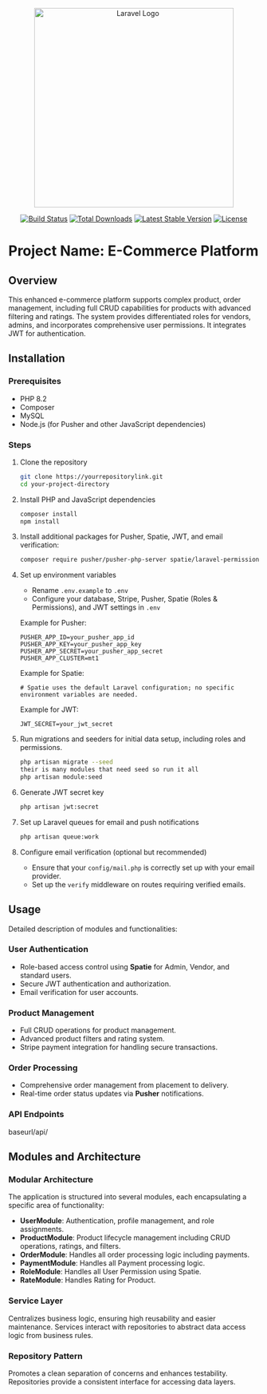 <p align="center"><a href="https://laravel.com" target="_blank"><img src="https://raw.githubusercontent.com/laravel/art/master/logo-lockup/5%20SVG/2%20CMYK/1%20Full%20Color/laravel-logolockup-cmyk-red.svg" width="400" alt="Laravel Logo"></a></p>

<p align="center">
    <a href="https://github.com/laravel/framework/actions"><img src="https://github.com/laravel/framework/workflows/tests/badge.svg" alt="Build Status"></a>
    <a href="https://packagist.org/packages/laravel/framework"><img src="https://img.shields.io/packagist/dt/laravel/framework" alt="Total Downloads"></a>
    <a href="https://packagist.org/packages/laravel/framework"><img src="https://img.shields.io/packagist/v/laravel/framework" alt="Latest Stable Version"></a>
    <a href="https://packagist.org/packages/laravel/framework"><img src="https://img.shields.io/packagist/l/laravel/framework" alt="License"></a>
</p>

# Project Name:  E-Commerce Platform

## Overview

This enhanced e-commerce platform supports complex product, order management, including full CRUD capabilities for products with advanced filtering and ratings. The system provides differentiated roles for vendors, admins, and incorporates comprehensive user permissions. It integrates  JWT for authentication.

## Installation

### Prerequisites

- PHP 8.2
- Composer
- MySQL
- Node.js (for Pusher and other JavaScript dependencies)

### Steps

1. Clone the repository
    ```bash
    git clone https://yourrepositorylink.git
    cd your-project-directory
    ```

2. Install PHP and JavaScript dependencies
    ```bash
    composer install
    npm install
    ```

3. Install additional packages for Pusher, Spatie, JWT, and email verification:
    ```bash
    composer require pusher/pusher-php-server spatie/laravel-permission tymon/jwt-auth
    ```

4. Set up environment variables
    - Rename `.env.example` to `.env`
    - Configure your database, Stripe, Pusher, Spatie (Roles & Permissions), and JWT settings in `.env`

    Example for Pusher:
    ```
    PUSHER_APP_ID=your_pusher_app_id
    PUSHER_APP_KEY=your_pusher_app_key
    PUSHER_APP_SECRET=your_pusher_app_secret
    PUSHER_APP_CLUSTER=mt1
    ```

    Example for Spatie:
    ```
    # Spatie uses the default Laravel configuration; no specific environment variables are needed.
    ```

    Example for JWT:
    ```
    JWT_SECRET=your_jwt_secret
    ```

5. Run migrations and seeders for initial data setup, including roles and permissions.
    ```bash
    php artisan migrate --seed
    their is many modules that need seed so run it all
    php artisan module:seed

    ```

6. Generate JWT secret key
    ```bash
    php artisan jwt:secret
    ```

7. Set up Laravel queues for email and push notifications
    ```bash
    php artisan queue:work
    ```

8. Configure email verification (optional but recommended)
    - Ensure that your `config/mail.php` is correctly set up with your email provider.
    - Set up the `verify` middleware on routes requiring verified emails.

## Usage

Detailed description of modules and functionalities:

### User Authentication

- Role-based access control using **Spatie** for Admin, Vendor, and standard users.
- Secure JWT authentication and authorization.
- Email verification for user accounts.

### Product Management

- Full CRUD operations for product management.
- Advanced product filters and rating system.
- Stripe payment integration for handling secure transactions.

### Order Processing

- Comprehensive order management from placement to delivery.
- Real-time order status updates via **Pusher** notifications.

### API Endpoints

baseurl/api/

## Modules and Architecture

### Modular Architecture

The application is structured into several modules, each encapsulating a specific area of functionality:

- **UserModule**: Authentication, profile management, and role assignments.
- **ProductModule**: Product lifecycle management including CRUD operations, ratings, and filters.
- **OrderModule**: Handles all order processing logic including payments.
- **PaymentModule**: Handles all Payment processing logic.
- **RoleModule**: Handles all User Permission using Spatie.
- **RateModule**: Handles Rating for Product.

### Service Layer

Centralizes business logic, ensuring high reusability and easier maintenance. Services interact with repositories to abstract data access logic from business rules.

### Repository Pattern

Promotes a clean separation of concerns and enhances testability. Repositories provide a consistent interface for accessing data layers.
